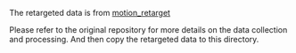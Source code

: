 The retargeted data is from [motion_retarget](https://github.com/zitongbai/motion_retarget)

Please refer to the original repository for more details on the data collection and processing. 
And then copy the retargeted data to this directory.